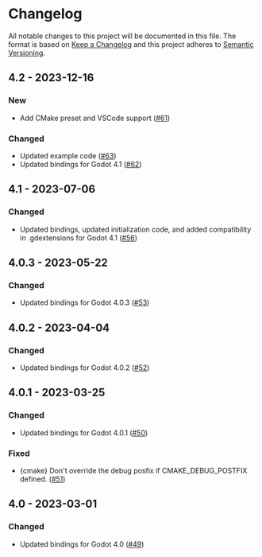 # Changelog

All notable changes to this project will be documented in this file. The format is based on [Keep a Changelog](https://keepachangelog.com/en/1.0.0/) and this project adheres to [Semantic Versioning](https://semver.org/spec/v2.0.0.html).

## 4.2 - 2023-12-16

### New

- Add CMake preset and VSCode support ([#61](https://github.com/asmaloney/GDExtensionTemplate/pull/61))

### Changed

- Updated example code ([#63](https://github.com/asmaloney/GDExtensionTemplate/pull/63))
- Updated bindings for Godot 4.1 ([#62](https://github.com/asmaloney/GDExtensionTemplate/pull/62))

## 4.1 - 2023-07-06

### Changed

- Updated bindings, updated initialization code, and added compatibility in .gdextensions for Godot 4.1 ([#56](https://github.com/asmaloney/GDExtensionTemplate/pull/56))

## 4.0.3 - 2023-05-22

### Changed

- Updated bindings for Godot 4.0.3 ([#53](https://github.com/asmaloney/GDExtensionTemplate/pull/53))

## 4.0.2 - 2023-04-04

### Changed

- Updated bindings for Godot 4.0.2 ([#52](https://github.com/asmaloney/GDExtensionTemplate/pull/52))

## 4.0.1 - 2023-03-25

### Changed

- Updated bindings for Godot 4.0.1 ([#50](https://github.com/asmaloney/GDExtensionTemplate/pull/50))

### Fixed

- {cmake} Don't override the debug posfix if CMAKE_DEBUG_POSTFIX defined. ([#51](https://github.com/asmaloney/GDExtensionTemplate/pull/51))

## 4.0 - 2023-03-01

### Changed

- Updated bindings for Godot 4.0 ([#49](https://github.com/asmaloney/GDExtensionTemplate/pull/49))
